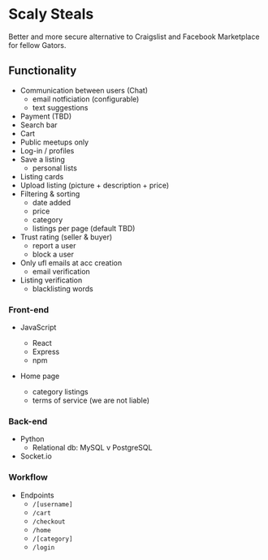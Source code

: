 # Scaly Steals
Better and more secure alternative to Craigslist and Facebook Marketplace for fellow Gators.

## Functionality
- Communication between users (Chat)
  - email notficiation (configurable)
  - text suggestions
- Payment (TBD)
- Search bar
- Cart
- Public meetups only
- Log-in / profiles
- Save a listing
  - personal lists
- Listing cards
- Upload listing (picture + description + price)
- Filtering & sorting
  - date added
  - price
  - category
  - listings per page (default TBD)
- Trust rating (seller & buyer)
  - report a user
  - block a user
- Only ufl emails at acc creation
  - email verification
- Listing verification
  - blacklisting words

### Front-end
- JavaScript
  - React
  - Express
  - npm
 
- Home page
  - category listings
  - terms of service (we are not liable)

### Back-end
- Python
  - Relational db: MySQL v PostgreSQL
- Socket.io

### Workflow
- Endpoints
  - `/[username]`
  - `/cart`
  - `/checkout`
  - `/home`
  - `/[category]`
  - `/login`
